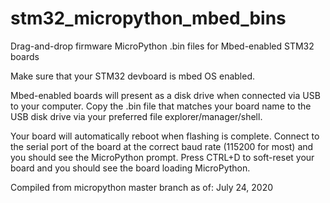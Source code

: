 # stm32_micropython_mbed_bins
Drag-and-drop firmware MicroPython .bin files for Mbed-enabled STM32 boards

Make sure that your STM32 devboard is mbed OS enabled.  

Mbed-enabled boards will present as a disk drive when connected via USB to your computer.  Copy the .bin file that matches your board name to the USB disk drive via your preferred file explorer/manager/shell.

Your board will automatically reboot when flashing is complete.  Connect to the serial port of the board at the correct baud rate (115200 for most) and you should see the MicroPython prompt.  Press CTRL+D to soft-reset your board and you should see the board loading MicroPython.

Compiled from micropython master branch as of: July 24, 2020
